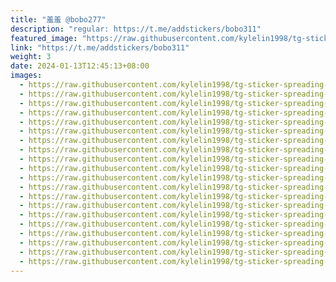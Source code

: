 ```yaml
---
title: "羞羞 @bobo277"
description: "regular: https://t.me/addstickers/bobo311"
featured_image: "https://raw.githubusercontent.com/kylelin1998/tg-sticker-spreading-worldwide-images/main/img/d96100ea-989c-4668-9f5c-3b48ef40d488.jpg"
link: "https://t.me/addstickers/bobo311"
weight: 3
date: 2024-01-13T12:45:13+08:00
images:
  - https://raw.githubusercontent.com/kylelin1998/tg-sticker-spreading-worldwide-images/main/img/d96100ea-989c-4668-9f5c-3b48ef40d488.jpg
  - https://raw.githubusercontent.com/kylelin1998/tg-sticker-spreading-worldwide-images/main/img/71811104-2a38-4262-8f47-f73f1c912390.jpg
  - https://raw.githubusercontent.com/kylelin1998/tg-sticker-spreading-worldwide-images/main/img/6c1d24d4-6401-42e6-8e8e-3629f3a4f60e.jpg
  - https://raw.githubusercontent.com/kylelin1998/tg-sticker-spreading-worldwide-images/main/img/16448135-3c1f-47ec-ab10-fe8d1cff8ce7.jpg
  - https://raw.githubusercontent.com/kylelin1998/tg-sticker-spreading-worldwide-images/main/img/556d2331-1e0c-42e8-8032-553e233b4f87.jpg
  - https://raw.githubusercontent.com/kylelin1998/tg-sticker-spreading-worldwide-images/main/img/5a41250c-8105-4cce-96d2-f71c806f5396.jpg
  - https://raw.githubusercontent.com/kylelin1998/tg-sticker-spreading-worldwide-images/main/img/7b6455c4-1363-4497-ab9f-f09a67395863.jpg
  - https://raw.githubusercontent.com/kylelin1998/tg-sticker-spreading-worldwide-images/main/img/7a50be4f-4602-4bc2-bc14-8864a4fa4df4.jpg
  - https://raw.githubusercontent.com/kylelin1998/tg-sticker-spreading-worldwide-images/main/img/59dc27bd-751a-48ff-8c46-acc1e1304a41.jpg
  - https://raw.githubusercontent.com/kylelin1998/tg-sticker-spreading-worldwide-images/main/img/5e5b49e7-4743-49d3-ba8b-5bf1c2272912.jpg
  - https://raw.githubusercontent.com/kylelin1998/tg-sticker-spreading-worldwide-images/main/img/76a91505-6d96-4006-8eec-b1879def3508.jpg
  - https://raw.githubusercontent.com/kylelin1998/tg-sticker-spreading-worldwide-images/main/img/3a812350-6b9b-4607-861d-8022ae8b279d.jpg
  - https://raw.githubusercontent.com/kylelin1998/tg-sticker-spreading-worldwide-images/main/img/e330d263-e3b0-4493-b39e-06a231e57542.jpg
  - https://raw.githubusercontent.com/kylelin1998/tg-sticker-spreading-worldwide-images/main/img/8a9e3005-e70a-47e2-abe9-72c57e76853d.jpg
  - https://raw.githubusercontent.com/kylelin1998/tg-sticker-spreading-worldwide-images/main/img/6123a3c9-b5b9-40d4-ae11-d7d1756a3e84.jpg
  - https://raw.githubusercontent.com/kylelin1998/tg-sticker-spreading-worldwide-images/main/img/64e93490-a9e3-4b60-9d6c-96d6ea538d53.jpg
  - https://raw.githubusercontent.com/kylelin1998/tg-sticker-spreading-worldwide-images/main/img/a4ca5138-a0ea-46b0-96b1-34cae5090889.jpg
  - https://raw.githubusercontent.com/kylelin1998/tg-sticker-spreading-worldwide-images/main/img/81fd5212-d8e6-4f8a-b7d7-9686d5108ff0.jpg
  - https://raw.githubusercontent.com/kylelin1998/tg-sticker-spreading-worldwide-images/main/img/4a14bf22-9755-4b3c-8c24-e66450f1fe25.jpg
  - https://raw.githubusercontent.com/kylelin1998/tg-sticker-spreading-worldwide-images/main/img/dd11feb5-c002-408b-9258-db9fb9881176.jpg
---
```

